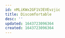 ```yaml
---
id: nMLiKWx2GF1VJEVEvzjic
title: Discomfortable
desc: ''
updated: 1643723096364
created: 1643723096364
---
```


